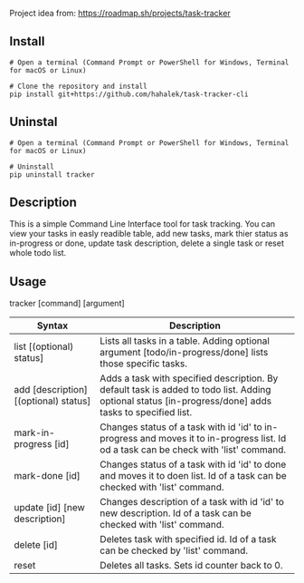 Project idea from: https://roadmap.sh/projects/task-tracker  
  
## Install  

```shell
# Open a terminal (Command Prompt or PowerShell for Windows, Terminal for macOS or Linux)

# Clone the repository and install
pip install git+https://github.com/hahalek/task-tracker-cli

```
  
## Uninstal  
```shell
# Open a terminal (Command Prompt or PowerShell for Windows, Terminal for macOS or Linux)

# Uninstall
pip uninstall tracker

```
  
## Description  
This is a simple Command Line Interface tool for task tracking. You can view your tasks in easly readible table, add new tasks, mark thier status as in-progress or done, update task description, delete a single task or reset whole todo list.  
  
## Usage  
tracker [command] [argument]  

| Syntax      | Description |
| ----------- | ----------- |
| list [(optional) status]      | Lists all tasks in a table. Adding optional argument [todo/in-progress/done] lists those specific tasks. |
| add [description] [(optional) status]      | Adds a task with specified description. By default task is added to todo list. Adding optional status [in-progress/done] adds tasks to specified list. |
| mark-in-progress [id]      | Changes status of a task with id 'id' to in-progress and moves it to in-progress list. Id od a task can be check with 'list' command. |
| mark-done [id]      | Changes status of a task with id 'id' to done and moves it to doen list. Id of a task can be checked with 'list' command. |
| update [id] [new description]      | Changes description of a task with id 'id' to new description. Id of a task can be checked with 'list' command. |
| delete [id]      | Deletes task with specified id. Id of a task can be checked by 'list' command. |
| reset      | Deletes all tasks. Sets id counter back to 0. |
